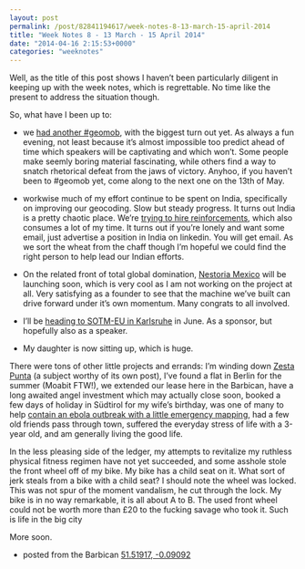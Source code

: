 ```yaml
---
layout: post
permalink: /post/82841194617/week-notes-8-13-march-15-april-2014
title: "Week Notes 8 - 13 March - 15 April 2014"
date: "2014-04-16 2:15:53+0000"
categories: "weeknotes"
---
```

Well, as the title of this post shows I haven&rsquo;t been particularly diligent in keeping up with the week notes, which is regrettable. No time like the present to address the situation though.


So, what have I been up to:


- we <a href="http://geomobldn.org/post/80179728883/may-13th-geomob-back-at-ucl">had another #geomob</a>, with the biggest turn out yet. As always a fun evening, not least because it&rsquo;s almost impossible too predict ahead of time which speakers will be captivating and which won&rsquo;t. Some people make seemly boring material fascinating, while others find a way to snatch rhetorical defeat from the jaws of victory. Anyhoo, if you haven&rsquo;t been to #geomob yet, come along to the next one on the 13th of May.


- workwise much of my effort continue to be spent on India, specifically on improving our geocoding. Slow but steady progress. It turns out India is a pretty chaotic place. We&rsquo;re <a href="http://www.lokku.com/jobs/india_manager.html">trying to hire reinforcements</a>, which also consumes a lot of my time. It turns out if you&rsquo;re lonely and want some email, just advertise a position in India on linkedin. You will get email. As we sort the wheat from the chaff though I&rsquo;m hopeful we could find the right person to help lead our Indian efforts.


- On the related front of total global domination, <a href="http://www.nestoria.mx/">Nestoria Mexico</a> will be launching soon, which is very cool as I am not working on the project at all. Very satisfying as a founder to see that the machine we&rsquo;ve built can drive forward under it&rsquo;s own momentum. Many congrats to all involved.


- I&rsquo;ll be <a href="http://blog.lokku.com/post/80615187940/proud-to-once-again-sponsor-sotm-eu">heading to SOTM-EU in Karlsruhe</a> in June. As a sponsor, but hopefully also as a speaker.


- My daughter is now sitting up, which is huge.


There were tons of other little projects and errands: I&rsquo;m winding down <a href="http://www.zestapunta.com/">Zesta Punta</a> (a subject worthy of its own post), I&rsquo;ve found a flat in Berlin for the summer (Moabit FTW!), we extended our lease here in the Barbican, have a long awaited angel investment which may actually close soon, booked a few days of holiday in Südtirol for my wife&rsquo;s birthday, was one of many to help <a href="http://hot.openstreetmap.org/updates/2014-04-15_2014_west_africa_ebola_outbreak_response_second_update">contain an ebola outbreak with a little emergency mapping</a>, had a few old friends pass through town, suffered the everyday stress of life with a 3-year old, and am generally living the good life. 


In the less pleasing side of the ledger, my attempts to revitalize my ruthless physical fitness regimen have not yet succeeded, and some asshole stole the front wheel off of my bike. My bike has a child seat on it. What sort of jerk steals from a bike with a child seat? I should note the wheel was locked. This was not spur of the moment vandalism, he cut through the lock. My bike is in no way remarkable, it is all about A to B. The used front wheel could not be worth more than £20 to the fucking savage who took it. Such is life in the big city


More soon.


- posted from the Barbican <a href="http://www.openstreetmap.org/?mlat=51.5192&amp;mlon=-0.0909#map=16/51.5192/-0.0909&amp;layers=Q">51.51917, -0.09092</a>
